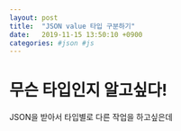 ```yaml
---
layout: post
title:  "JSON value 타입 구분하기"
date:   2019-11-15 13:50:10 +0900
categories: #json #js
---
```


# 무슨 타입인지 알고싶다!

JSON을 받아서 타입별로 다른 작업을 하고싶은데